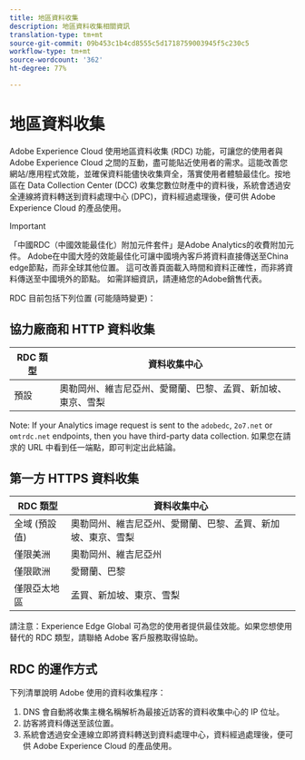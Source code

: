 ```yaml
---
title: 地區資料收集
description: 地區資料收集相關資訊
translation-type: tm+mt
source-git-commit: 09b453c1b4cd8555c5d1718759003945f5c230c5
workflow-type: tm+mt
source-wordcount: '362'
ht-degree: 77%

---
```



# 地區資料收集

Adobe Experience Cloud 使用地區資料收集 (RDC) 功能，可讓您的使用者與 Adobe Experience Cloud 之間的互動，盡可能貼近使用者的需求。這能改善您網站/應用程式效能，並確保資料能儘快收集齊全，落實使用者體驗最佳化。按地區在 Data Collection Center (DCC) 收集您數位財產中的資料後，系統會透過安全連線將資料轉送到資料處理中心 (DPC)，資料經過處理後，便可供 Adobe Experience Cloud 的產品使用。

>[!IMPORTANT]
>
>「中國RDC（中國效能最佳化）附加元件套件」是Adobe Analytics的收費附加元件。 Adobe在中國大陸的效能最佳化可讓中國境內客戶將資料直接傳送至China edge節點，而非全球其他位置。 這可改善頁面載入時間和資料正確性，而非將資料傳送至中國境外的節點。 如需詳細資訊，請連絡您的Adobe銷售代表。

RDC 目前包括下列位置 (可能隨時變更)：

## 協力廠商和 HTTP 資料收集

| RDC 類型 | 資料收集中心 |
|---------------------|-------------------|
| 預設 | 奧勒岡州、維吉尼亞州、愛爾蘭、巴黎、孟買、新加坡、東京、雪梨 |

Note: If your Analytics image request is sent to the `adobedc`, `2o7.net` or `omtrdc.net` endpoints, then you have third-party data collection. 如果您在請求的 URL 中看到任一端點，即可判定出此結論。

## 第一方 HTTPS 資料收集

| RDC 類型 | 資料收集中心 |
|---------------------|-------------------|
| 全域 (預設值) | 奧勒岡州、維吉尼亞州、愛爾蘭、巴黎、孟買、新加坡、東京、雪梨 |
| 僅限美洲 | 奧勒岡州、維吉尼亞州 |
| 僅限歐洲 | 愛爾蘭、巴黎 |
| 僅限亞太地區 | 孟買、新加坡、東京、雪梨 |

請注意：Experience Edge Global 可為您的使用者提供最佳效能。如果您想使用替代的 RDC 類型，請聯絡 Adobe 客戶服務取得協助。

## RDC 的運作方式

下列清單說明 Adobe 使用的資料收集程序：

1. DNS 會自動將收集主機名稱解析為最接近訪客的資料收集中心的 IP 位址。
1. 訪客將資料傳送至該位置。
1. 系統會透過安全連線立即將資料轉送到資料處理中心，資料經過處理後，便可供 Adobe Experience Cloud 的產品使用。
